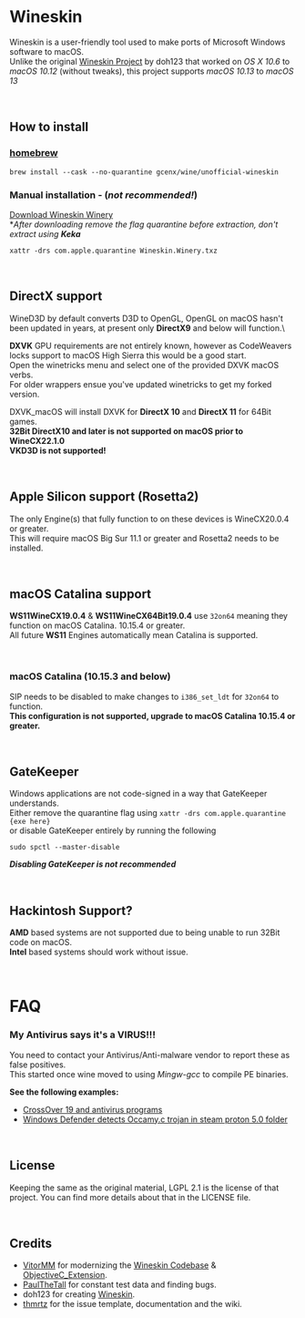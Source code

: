 # Wineskin
Wineskin is a user-friendly tool used to make ports of Microsoft Windows software to macOS.\
Unlike the original [Wineskin Project](http://wineskin.urgesoftware.com) by doh123 that worked on *OS X 10.6* to *macOS 10.12* (without tweaks), this project supports *macOS 10.13* to *macOS 13*

<br>

## How to install
### [homebrew](https://brew.sh/)
```
brew install --cask --no-quarantine gcenx/wine/unofficial-wineskin
```

### Manual installation - (_not recommended!_)  
[Download Wineskin Winery](https://github.com/Gcenx/WineskinServer/releases/download/V1.8.4.2/Wineskin.Winery.txz)\
*_After downloading remove the flag quarantine before extraction, don't extract using __Keka___
```
xattr -drs com.apple.quarantine Wineskin.Winery.txz
```

<br>

## DirectX support
WineD3D by default converts D3D to OpenGL, OpenGL on macOS hasn't been updated in years, at present only __DirectX9__ and below will function.\

__DXVK__ GPU requirements are not entirely known, however as CodeWeavers locks support to macOS High Sierra this would be a good start.\
Open the winetricks menu and select one of the provided DXVK macOS verbs.\
For older wrappers ensue you've updated winetricks to get my forked version.

DXVK_macOS will install DXVK for __DirectX 10__ and __DirectX 11__ for 64Bit games.\
__32Bit DirectX10 and later is not supported on macOS prior to WineCX22.1.0__\
__VKD3D is not supported!__

<br>

## Apple Silicon support (Rosetta2)
The only Engine(s) that fully function to on these devices is WineCX20.0.4 or greater.\
This will require macOS Big Sur 11.1 or greater and Rosetta2 needs to be installed.

<br>

## macOS Catalina support
__WS11WineCX19.0.4__ & __WS11WineCX64Bit19.0.4__ use `32on64` meaning they function on macOS Catalina. 10.15.4 or greater.\
All future __WS11__ Engines automatically mean Catalina is supported.

<br>

### macOS Catalina (10.15.3 and below)
SIP needs to be disabled to make changes to `i386_set_ldt` for `32on64` to function.\
__This configuration is not supported, upgrade to macOS Catalina 10.15.4 or greater.__

<br>

## GateKeeper
Windows applications are not code-signed in a way that GateKeeper understands.\
Either remove the quarantine flag using `xattr -drs com.apple.quarantine {exe here}`\
or disable GateKeeper entirely by running the following
```
sudo spctl --master-disable
```
__*Disabling GateKeeper is not recommended*__

<br>

## Hackintosh Support?
__AMD__ based systems are not supported due to being unable to run 32Bit code on macOS.  
__Intel__ based systems should work without issue.

<br>

# FAQ
### My Antivirus says it's a VIRUS!!!
You need to contact your Antivirus/Anti-malware vendor to report these as false positives.\
This started once wine moved to using *Mingw-gcc* to compile PE binaries.

__See the following examples:__
- [CrossOver 19 and antivirus programs](https://www.codeweavers.com/support/forums/general/?t=27;msg=222870)
- [Windows Defender detects Occamy.c trojan in steam proton 5.0 folder](https://github.com/ValveSoftware/Proton/issues/3593)

<br>

## License
Keeping the same as the original material, LGPL 2.1 is the license of that project. You can find more details about that in the LICENSE file.

<br>

## Credits
- [VitorMM](https://github.com/vitor251093) for modernizing the [Wineskin Codebase](https://github.com/vitor251093/wineskin) & [ObjectiveC_Extension](https://github.com/vitor251093/ObjectiveC_Extension).
- [PaulTheTall](https://www.paulthetall.com/) for constant test data and finding bugs.
- doh123 for creating [Wineskin](http://wineskin.urgesoftware.com).
- [thmrtz](https://github.com/thmrtnz) for the issue template, documentation and the wiki.
